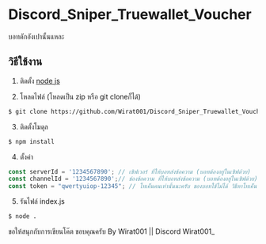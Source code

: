 # Discord_Sniper_Truewallet_Voucher
บอทดักอังเปานั้นแหละ

## วิธีใช้งาน

1. ติดตั้ง [node js](https://nodejs.org/en)

2. โหลดไฟล์ (โหลดเป็น zip หรือ git cloneก็ได้)

```bash
$ git clone https://github.com/Wirat001/Discord_Sniper_Truewallet_Voucher
```
3. ติดตั้งโมดุล
```bash
$ npm install
```
4. ตั้งค่า 
```js
const serverId = '1234567890'; // เซิฟเวอร์ ที่ให้บอทส่งข้อความ (บอทต้องอยู่ในเซิฟด้วย)
const channelId = '1234567890';// ช่องข้อความ ที่ให้บอทส่งข้อความ (บอทต้องอยู่ในเซิฟด้วย)
const token = "qwertyuiop-12345"; // โทเค็นคนเท่านั้นนะครับ ของบอทใช้ไม่ได้ วิธีหาโทเค็น หาเอาเองละกัน
```
5. รันไฟล์ index.js
```bash
$ node .
```

ขอให้สนุกกับการเขียนโค๊ต ขอบคุณครับ By Wirat001 || Discord Wirat001_
